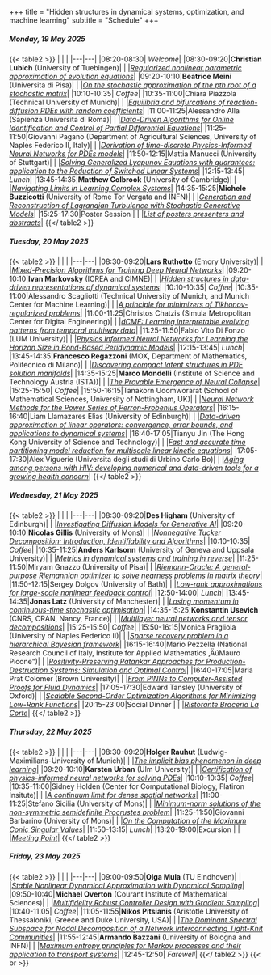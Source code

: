 +++
title = "Hidden structures in dynamical systems, optimization, and machine learning"
subtitle = "Schedule"
+++


#####  Monday, 19 May 2025

{{< table2 >}}
|   |   |
|---|---|
|08:20-08:30| *Welcome*|
|08:30-09:20|**Christian Lubich** (University of Tuebingen)|
|  |[*Regularized nonlinear parametric approximation of evolution equations*](/workshop4/christian_lubich)|
|09:20-10:10|**Beatrice Meini** (Universita di Pisa)|
|  |[*On the stochastic approximation of the $p$th root of a stochastic matrix*](https://github.com/ftudisco/workshop-hidden-structures-in-dynamical-systems-optimization-and-machine-learning-gssi/blob/main/invited/abstract_meini_beatrice.pdf)|
|10:10-10:35| *Coffee*|
|10:35-11:00|Chiara Piazzola (Technical University of Munich)|
|  |[*Equilibria and bifurcations of reaction-diffusion PDEs with random coefficients*](https://github.com/ftudisco/workshop-hidden-structures-in-dynamical-systems-optimization-and-machine-learning-gssi/blob/main/contributed/abstract_piazzola_chiara.pdf)|
|11:00-11:25|Alessandro Alla (Sapienza Universita di Roma)|
|  |[*Data-Driven Algorithms for Online Identification and Control of Partial Differential Equations*](https://github.com/ftudisco/workshop-hidden-structures-in-dynamical-systems-optimization-and-machine-learning-gssi/blob/main/contributed/abstract_alla_alessandro.pdf)|
|11:25-11:50|Giovanni Pagano (Department of Agricultural Sciences, University of Naples Federico II, Italy)|
|  |[*Derivation of time-discrete Physics-Informed Neural Networks for PDEs models*](https://github.com/ftudisco/workshop-hidden-structures-in-dynamical-systems-optimization-and-machine-learning-gssi/blob/main/contributed/abstract_pagano_giovanni.pdf)|
|11:50-12:15|Mattia Manucci (University of Stuttgart)|
|  |[*Solving Generalized Lyapunov Equations with guarantees: application to the Reduction of Switched Linear Systems*](https://github.com/ftudisco/workshop-hidden-structures-in-dynamical-systems-optimization-and-machine-learning-gssi/blob/main/contributed/abstract_manucci_mattia.pdf)|
|12:15-13:45| *Lunch*|
|13:45-14:35|**Matthew Colbrook** (University of Cambridge)|
|  |[*Navigating Limits in Learning Complex Systems*](https://github.com/ftudisco/workshop-hidden-structures-in-dynamical-systems-optimization-and-machine-learning-gssi/blob/main/invited/abstract_colbrook_matthew.pdf)|
|14:35-15:25|**Michele Buzzicotti** (University of Rome Tor Vergata and INFN)|
|  |[*Generation and Reconstruction of Lagrangian Turbulence with Stochastic Generative Models*](https://github.com/ftudisco/workshop-hidden-structures-in-dynamical-systems-optimization-and-machine-learning-gssi/blob/main/invited/abstract_buzzicotti_michele.pdf)|
|15:25-17:30|Poster Session |
|  |[*List of posters presenters and abstracts*](/workshop4/poster_session)|
{{</ table2 >}}

#####  Tuesday, 20 May 2025

{{< table2 >}}
|   |   |
|---|---|
|08:30-09:20|**Lars Ruthotto** (Emory University)|
|  |[*Mixed-Precision Algorithms for Training Deep Neural Networks*](https://github.com/ftudisco/workshop-hidden-structures-in-dynamical-systems-optimization-and-machine-learning-gssi/blob/main/invited/abstract_ruthotto_lars.pdf)|
|09:20-10:10|**Ivan Markovsky** (ICREA and CIMNE)|
|  |[*Hidden structures in data-driven representations of dynamical systems*](https://github.com/ftudisco/workshop-hidden-structures-in-dynamical-systems-optimization-and-machine-learning-gssi/blob/main/invited/abstract_markovsky_ivan.pdf)|
|10:10-10:35| *Coffee*|
|10:35-11:00|Alessandro Scagliotti (Technical University of Munich, and Munich Center for Machine Learning)|
|  |[*A principle for minimizers of Tikhonov-regularized problems*](https://github.com/ftudisco/workshop-hidden-structures-in-dynamical-systems-optimization-and-machine-learning-gssi/blob/main/contributed/abstract_scagliotti_alessandro.pdf)|
|11:00-11:25|Christos Chatzis (Simula Metropolitan Center for Digital Engineering)|
|  |[*dCMF: Learning interpretable evolving patterns from temporal multiway data*](https://github.com/ftudisco/workshop-hidden-structures-in-dynamical-systems-optimization-and-machine-learning-gssi/blob/main/contributed/abstract_chatzis_christos.pdf)|
|11:25-11:50|Fabio Vito Di Fonzo (LUM University)|
|  |[*Physics Informed Neural Networks for Learning the Horizon Size in Bond-Based Peridynamic Models*](https://github.com/ftudisco/workshop-hidden-structures-in-dynamical-systems-optimization-and-machine-learning-gssi/blob/main/contributed/abstract_difonzo_fabio_vito.pdf)|
|12:15-13:45| *Lunch*|
|13:45-14:35|**Francesco Regazzoni** (MOX, Department of Mathematics, Politecnico di Milano)|
|  |[*Discovering compact latent structures in PDE solution manifolds*](https://github.com/ftudisco/workshop-hidden-structures-in-dynamical-systems-optimization-and-machine-learning-gssi/blob/main/invited/abstract_regazzoni_francesco.pdf)|
|14:35-15:25|**Marco Mondelli** (Institute of Science and Technology Austria (ISTA))|
|  |[*The Provable Emergence of Neural Collapse*](https://github.com/ftudisco/workshop-hidden-structures-in-dynamical-systems-optimization-and-machine-learning-gssi/blob/main/invited/abstract_mondelli_marco.pdf)|
|15:25-15:50| *Coffee*|
|15:50-16:15|Tanakorn Udomworarat (School of Mathematical Sciences, University of Nottingham, UK)|
|  |[*Neural Network Methods for the Power Series of Perron-Frobenius Operators*](https://github.com/ftudisco/workshop-hidden-structures-in-dynamical-systems-optimization-and-machine-learning-gssi/blob/main/contributed/abstract_udomworarat_tanakorn.pdf)|
|16:15-16:40|Liam Llamazares Elias (University of Edinburgh)|
|  |[*Data-driven approximation of linear operators: convergence, error bounds, and applications to dynamical systems*](https://github.com/ftudisco/workshop-hidden-structures-in-dynamical-systems-optimization-and-machine-learning-gssi/blob/main/contributed/abstract_llamazares_elias_liam.pdf)|
|16:40-17:05|Tianyu Jin (The Hong Kong University of Science and Technology)|
|  |[*Fast and accurate time partitioning model reduction for multiscale linear kinetic equations*](https://github.com/ftudisco/workshop-hidden-structures-in-dynamical-systems-optimization-and-machine-learning-gssi/blob/main/contributed/abstract_jin_tianyu.pdf)|
|17:05-17:30|Alex Viguerie (Universita degli studi di Urbino Carlo Bo)|
|  |[*Aging among persons with HIV: developing numerical and data-driven tools for a growing health concern*](https://github.com/ftudisco/workshop-hidden-structures-in-dynamical-systems-optimization-and-machine-learning-gssi/blob/main/contributed/abstract_viguerie_alex.pdf)|
{{</ table2 >}}

#####  Wednesday, 21 May 2025

{{< table2 >}}
|   |   |
|---|---|
|08:30-09:20|**Des Higham** (University of Edinburgh)|
|  |[*Investigating Diffusion Models for Generative AI*](https://github.com/ftudisco/workshop-hidden-structures-in-dynamical-systems-optimization-and-machine-learning-gssi/blob/main/invited/abstract_higham_des.pdf)|
|09:20-10:10|**Nicolas Gillis** (University of Mons)|
|  |[*Nonnegative Tucker Decomposition: Introduction, Identifiability and Algorithms*](https://github.com/ftudisco/workshop-hidden-structures-in-dynamical-systems-optimization-and-machine-learning-gssi/blob/main/invited/abstract_gillis_nicolas.pdf)|
|10:10-10:35| *Coffee*|
|10:35-11:25|**Anders Karlsonn** (University of Geneva and Uppsala University)|
|  |[*Metrics in dynamical systems and training in reverse*](https://github.com/ftudisco/workshop-hidden-structures-in-dynamical-systems-optimization-and-machine-learning-gssi/blob/main/invited/abstract_karlsson_anders.pdf)|
|11:25-11:50|Miryam Gnazzo (University of Pisa)|
|  |[*Riemann-Oracle: A general-purpose Riemannian optimizer to solve nearness problems in matrix theory*](https://github.com/ftudisco/workshop-hidden-structures-in-dynamical-systems-optimization-and-machine-learning-gssi/blob/main/contributed/abstract_gnazzo_miryam.pdf)|
|11:50-12:15|Sergey Dolgov (University of Bath)|
|  |[*Low-rank approximations for large-scale nonlinear feedback control*](https://github.com/ftudisco/workshop-hidden-structures-in-dynamical-systems-optimization-and-machine-learning-gssi/blob/main/contributed/abstract_dolgov_sergey.pdf)|
|12:50-14:00| *Lunch*|
|13:45-14:35|**Jonas Latz** (University of Manchester)|
|  |[*Losing momentum in continuous-time stochastic optimisation*](https://github.com/ftudisco/workshop-hidden-structures-in-dynamical-systems-optimization-and-machine-learning-gssi/blob/main/invited/abstract_latz_jonas.pdf)|
|14:35-15:25|**Konstantin Usevich** (CNRS, CRAN, Nancy, France)|
|  |[*Multilayer neural networks and tensor decompositions*](https://github.com/ftudisco/workshop-hidden-structures-in-dynamical-systems-optimization-and-machine-learning-gssi/blob/main/invited/abstract_usevich_konstantin.pdf)|
|15:25-15:50| *Coffee*|
|15:50-16:15|Monica Pragliola (University of Naples Federico II)|
|  |[*Sparse recovery problem in a hierarchical Bayesian framework*](https://github.com/ftudisco/workshop-hidden-structures-in-dynamical-systems-optimization-and-machine-learning-gssi/blob/main/contributed/abstract_pragliola_monica.pdf)|
|16:15-16:40|Mario Pezzella (National Research Council of Italy, Institute for Applied Mathematics ‚ÄúMauro Picone")|
|  |[*Positivity-Preserving Patankar Approaches for Production-Destruction Systems: Simulation and Optimal Control*](https://github.com/ftudisco/workshop-hidden-structures-in-dynamical-systems-optimization-and-machine-learning-gssi/blob/main/contributed/abstract_pezzella_mario.pdf)|
|16:40-17:05|Maria Prat Colomer (Brown University)|
|  |[*From PINNs to Computer-Assisted Proofs for Fluid Dynamics*](https://github.com/ftudisco/workshop-hidden-structures-in-dynamical-systems-optimization-and-machine-learning-gssi/blob/main/contributed/abstract_prat_colomer_maria.pdf)|
|17:05-17:30|Edward Tansley (University of Oxford)|
|  |[*Scalable Second-Order Optimization Algorithms for Minimizing Low-Rank Functions*](https://github.com/ftudisco/workshop-hidden-structures-in-dynamical-systems-optimization-and-machine-learning-gssi/blob/main/contributed/abstract_tansley_edward.pdf)|
|20:15-23:00|Social Dinner |
|  |[*Ristorante Braceria La Corte*](/workshop4/social_dinner)|
{{</ table2 >}}

#####  Thursday, 22 May 2025

{{< table2 >}}
|   |   |
|---|---|
|08:30-09:20|**Holger Rauhut** (Ludwig-Maximilians-University of Munich)|
|  |[*The implicit bias phenomenon in deep learning*](https://github.com/ftudisco/workshop-hidden-structures-in-dynamical-systems-optimization-and-machine-learning-gssi/blob/main/invited/abstract_rauhut_holger.pdf)|
|09:20-10:10|**Karsten Urban** (Ulm University)|
|  |[*Certification of physics-informed neural networks for solving PDEs*](https://github.com/ftudisco/workshop-hidden-structures-in-dynamical-systems-optimization-and-machine-learning-gssi/blob/main/invited/abstract_urban_karsten.pdf)|
|10:10-10:35| *Coffee*|
|10:35-11:00|Sidney Holden (Center for Computational Biology, Flatiron Insitute)|
|  |[*A continuum limit for dense spatial networks*](https://github.com/ftudisco/workshop-hidden-structures-in-dynamical-systems-optimization-and-machine-learning-gssi/blob/main/contributed/abstract_holden_sidney.pdf)|
|11:00-11:25|Stefano Sicilia (University of Mons)|
|  |[*Minimum-norm solutions of the non-symmetric semidefinite Procrustes problem*](https://github.com/ftudisco/workshop-hidden-structures-in-dynamical-systems-optimization-and-machine-learning-gssi/blob/main/contributed/abstract_sicilia_stefano.pdf)|
|11:25-11:50|Giovanni Barbarino (University of Mons)|
|  |[*On the Computation of the Maximum Conic Singular Values*](https://github.com/ftudisco/workshop-hidden-structures-in-dynamical-systems-optimization-and-machine-learning-gssi/blob/main/contributed/abstract_barbarino_giovanni.pdf)|
|11:50-13:15| *Lunch*|
|13:20-19:00|Excursion |
|  |[*Meeting Point*](/workshop4/excursion)|
{{</ table2 >}}

#####  Friday, 23 May 2025

{{< table2 >}}
|   |   |
|---|---|
|09:00-09:50|**Olga Mula** (TU Eindhoven)|
|  |[*Stable Nonlinear Dynamical Approximation with Dynamical Sampling*](https://github.com/ftudisco/workshop-hidden-structures-in-dynamical-systems-optimization-and-machine-learning-gssi/blob/main/invited/abstract_mula_hernandez_olga.pdf)|
|09:50-10:40|**Michael Overton** (Courant Institute of Mathematical Sciences)|
|  |[*Multifidelity Robust Controller Design with Gradient Sampling*](https://github.com/ftudisco/workshop-hidden-structures-in-dynamical-systems-optimization-and-machine-learning-gssi/blob/main/invited/abstract_overton_michael.pdf)|
|10:40-11:05| *Coffee*|
|11:05-11:55|**Nikos Pitsianis** (Aristotle University of Thessaloniki, Greece and Duke University, USA)|
|  |[*The Dominant Spectral Subspace for Nodal Decomposition of a Network Interconnecting Tight-Knit Communities*](https://github.com/ftudisco/workshop-hidden-structures-in-dynamical-systems-optimization-and-machine-learning-gssi/blob/main/invited/abstract_pitsianis_nikos.pdf)|
|11:55-12:45|**Armando Bazzani** (University of Bologna and INFN)|
|  |[*Maximum entropy principles for Markov processes and their application to transport systems*](/workshop4/armando_bazzani)|
|12:45-12:50| *Farewell*|
{{</ table2 >}}
{{< br >}}